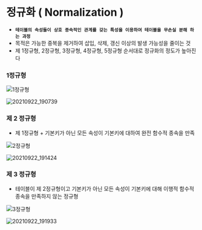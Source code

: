 # 정규화 ( Normalization )

- **`테이블의 속성들이 상호 종속적인 관계를 갖는 특성을 이용하여 테이블을 무손실 분해 하는 과정`**
- 목적은 가능한 중복을 제거하여 삽입, 삭제, 갱신 이상의 발생 가능성을 줄이는 것
- 제 1정규형, 2정규형, 3정규형, 4정규형, 5정규형 순서대로 정규화의 정도가 높아진다



### 1정규형

![1정규형](https://user-images.githubusercontent.com/86362202/134323814-3379d15e-85ce-4cc7-9bfa-5788ee1d4db7.png)

![20210922_190739](https://user-images.githubusercontent.com/86362202/134324939-8b19ec11-8158-493f-90aa-46a3e74fe42b.jpg)



### 제 2 정규형

- 제 1정규형 + 기본키가 아닌 모든 속성이 기본키에 대하여 완전 함수적 종속을 만족

![2정규형](https://user-images.githubusercontent.com/86362202/134325765-47f2d480-5f75-4353-8d6a-08e051d74e4a.png)

![20210922_191424](https://user-images.githubusercontent.com/86362202/134325870-2697954a-c635-43bd-84c5-179f6c3ddb66.jpg)





### 제 3 정규형

-  테이블이 제 2정규형이고 기본키가 아닌 모든 속성이 기본키에 대해 이행적 함수적 종속을 만족하지 않는 정규형

![3정규형](https://user-images.githubusercontent.com/86362202/134326901-c1387a22-c174-44f5-9c39-b12682fc37d0.png)



![20210922_191933](https://user-images.githubusercontent.com/86362202/134327766-b8996d9f-2c24-4b29-ac39-6e5e01dfd7d4.jpg)
